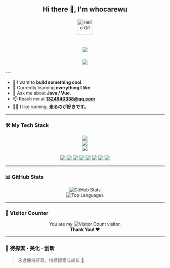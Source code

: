 <h2 align="center">Hi there 👋, I'm <strong>whocarewu</strong></h2>
<p align="center">
  <img src="https://media.giphy.com/media/mGcNjsfWAjY5AEZNw6/giphy.gif" width="50" alt="Hello Gif">
</p>

<h1 align="center">
  <img src="https://readme-typing-svg.herokuapp.com?lines=console.log(%22Hello%2C%20World!%22);&center=true&size=27&color=58A6FF">
</h1>
<h3 align="center">
  <img src="https://readme-typing-svg.demolab.com?font=Fira+Code&weight=500&size=20&pause=1000&center=true&vCenter=true&width=435&lines=%E6%88%91%E6%AD%A3%E5%9C%A8%E6%80%9D%E8%80%83...;%E6%80%8E%E4%B9%88%E5%8A%AA%E5%8A%9B%E6%89%8D%E8%83%BD%E6%9B%B4%E5%88%9B%E6%96%B0%EF%BC%9F;%E5%8F%AF%E8%83%BD%E5%BE%88%E9%9A%BE%EF%BC%8C%E4%BD%86%E6%88%91%E6%84%BF%E6%84%8F%E5%B0%9D%E8%AF%95...">
</h3>
---

- 🔭 I want to **build something cool**.
- 🌱 Currently learning **everything I like**.
- 💬 Ask me about **Java / Vue**.
- 📫 Reach me at **1324940338@qq.com**
- 🏃‍♂️ I like running. **走るのが好きです。**

---

### 🛠️ My Tech Stack

<div align="center">
  <img src="https://skillicons.dev/icons?i=html,css,js,vue,electron,vite,vscode&theme=light" /><br/>
  <img src="https://skillicons.dev/icons?i=java,spring,bootstrap,mysql,redis,git,idea&theme=light" /><br/>
  <img src="https://skillicons.dev/icons?i=maven&theme=light" />
</div>

<p align="center">
  <img src="https://img.shields.io/badge/-SpringBoot-6DB33F?style=flat&logo=springboot&logoColor=white" />
  <img src="https://img.shields.io/badge/-SpringCloud-34A853?style=flat&logo=spring&logoColor=white" />
  <img src="https://img.shields.io/badge/-MyBatis-007396?style=flat&logo=java&logoColor=white" />
  <img src="https://img.shields.io/badge/-EasyExcel-1DA1F2?style=flat&logoColor=white" />
  <img src="https://img.shields.io/badge/-Nacos-00B8D4?style=flat&logo=apache&logoColor=white" />
  <img src="https://img.shields.io/badge/-Jenkins-D24939?style=flat&logo=jenkins&logoColor=white" />
<img src="https://img.shields.io/badge/UnoCSS-333?style=flat&logo=tailwindcss&logoColor=38bdf8" />
<img src="https://img.shields.io/badge/Element_Plus-409EFF?style=flat&logo=element&logoColor=white" />
</p>


---

### 📊 GitHub Stats

<div align="center">
  <img src="https://github-readme-stats.vercel.app/api?username=whocarewu&show_icons=true&theme=transparent" alt="GitHub Stats">
  <br/>
  <img src="https://github-readme-stats.vercel.app/api/top-langs/?username=whocarewu&layout=compact&theme=tokyonight" alt="Top Languages">
</div>

---

### 🎉 Visitor Counter

<p align="center">
  You are my <img src="https://profile-counter.glitch.me/whocarewu/count.svg" alt="Visitor Count" /> visitor. <br/>
  <b>Thank You! ❤️</b>
</p>

---

### 🚀 待探索 · 美化 · 创新

> 永远保持好奇，持续探索与成长 🌱
